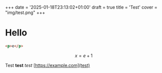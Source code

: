 +++
date = '2025-01-18T23:13:02+01:00'
draft = true
title = 'Test'
cover = "img/test.png"
+++

# Hello

```html
<p>e</p>
```
$$x = e+1$$

Test
**test**
*test*
[https://example.com](test)
